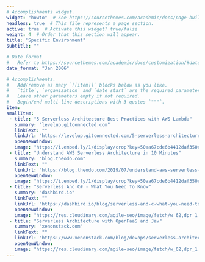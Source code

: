```yaml
---
# Accomplishments widget.
widget: "howto"  # See https://sourcethemes.com/academic/docs/page-builder/
headless: true  # This file represents a page section.
active: true  # Activate this widget? true/false
weight: 4  # Order that this section will appear.
title: "Specific Environment"
subtitle: ""

# Date format
#   Refer to https://sourcethemes.com/academic/docs/customization/#date-format
date_format: "Jan 2006"

# Accomplishments.
#   Add/remove as many `[[item]]` blocks below as you like.
#   `title`, `organization` and `date_start` are the required parameters.
#   Leave other parameters empty if not required.
#   Begin/end multi-line descriptions with 3 quotes `"""`.
item: 
smallItem: 
 - title: "5 Serverless Architecture Best Practices with AWS Lambda"
   summary: "levelup.gitconnected.com"
   linkText: ""
   linkUrl: "https://levelup.gitconnected.com/5-serverless-architecture-best-practices-with-aws-lambda-a707206c098c" 
   openNewWindow: 
   image: "https://i.embed.ly/1/display/crop?key=50aa67cde6b4412daf350e3f34226686&width=200&height=150&errorurl=https%3A%2F%2Fs2-embed-ly.s3.amazonaws.com%2Fdisplay%2Fv1%2Fimages%2Flogo.png&url=https%3A%2F%2Fmiro.medium.com%2Fmax%2F881%2F1*j9ivXI7bk5goa4Q49ldb3A.png" 
 - title: "Understand AWS Serverless Architecture in 10 Minutes"
   summary: "blog.theodo.com"
   linkText: ""
   linkUrl: "https://blog.theodo.com/2019/07/understand-aws-serverless-architecture-in-10-min/" 
   openNewWindow: 
   image: "https://i.embed.ly/1/display/crop?key=50aa67cde6b4412daf350e3f34226686&width=200&height=150&errorurl=https%3A%2F%2Fs2-embed-ly.s3.amazonaws.com%2Fdisplay%2Fv1%2Fimages%2Flogo.png&url=https%3A%2F%2Fblog.theodo.com%2Fstatic%2F22b014408367b50a1e4394fe183b8149%2Fbc3a8%2Fbackground-article-understand-aws-serverless.jpg" 
 - title: "Serverless And C# - What You Need To Know"
   summary: "dashbird.io"
   linkText: ""
   linkUrl: "https://dashbird.io/blog/serverless-and-c-what-you-need-to-know/" 
   openNewWindow: 
   image: "https://res.cloudinary.com/agile-seo/image/fetch/w_62,dpr_1.0,d_blank_am8gzx.png/https%3A%2F%2Flogo.clearbit.com%2Fdashbird.io%3Fsize%3D250" 
 - title: "Serverless Architecture with OpenFaaS and Jav"
   summary: "xenonstack.com"
   linkText: ""
   linkUrl: "https://www.xenonstack.com/blog/devops/serverless-architecture-openfaas-java/" 
   openNewWindow: 
   image: "https://res.cloudinary.com/agile-seo/image/fetch/w_62,dpr_1.0,d_blank_am8gzx.png/https%3A%2F%2Flogo.clearbit.com%2Fxenonstack.com%3Fsize%3D250" 
---
```

